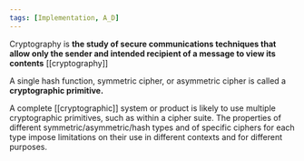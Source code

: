 ```yaml
---
tags: [Implementation, A_D]
---
```

Cryptography is **the study of secure communications techniques that allow only the sender and intended recipient of a message to view its contents**
[[cryptography]]


A single hash function, symmetric cipher, or asymmetric cipher is called a **cryptographic primitive.**

A complete [[cryptographic]] system or product is likely to use multiple cryptographic primitives, such as within a cipher suite. The properties of different symmetric/asymmetric/hash types and of specific ciphers for each type impose limitations on their use in different contexts and for different purposes.
